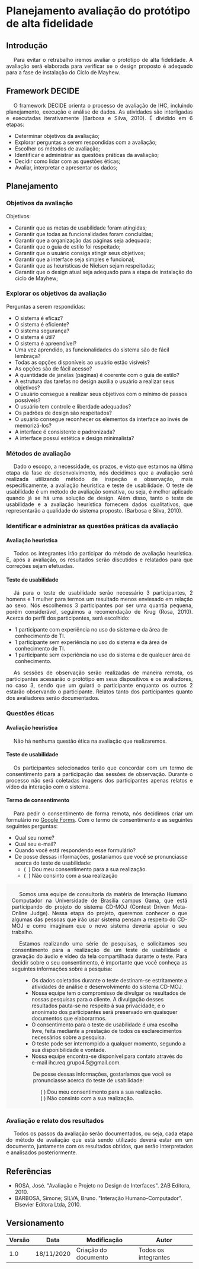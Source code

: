 # Planejamento avaliação do protótipo de alta fidelidade

## Introdução

<p style="text-indent: 20px; text-align: justify">
Para evitar o retrabalho iremos avaliar o protótipo de alta fidelidade. A avaliação será elaborada para verificar se o design proposto é adequado para a fase de instalação do Ciclo de Mayhew.
</p>

## Framework DECIDE

<p style="text-indent: 20px; text-align: justify">
O framework DECIDE orienta o processo de avaliação de IHC, incluindo planejamento, execução e análise de dados. As atividades são interligadas e executadas iterativamente (Barbosa e Silva, 2010). É dividido em 6 etapas:
</p>

- Determinar objetivos da avaliação;
- Explorar perguntas a serem respondidas com a avaliação;
- Escolher os métodos de avaliação;
- Identificar e administrar as questões práticas da avaliação;
- Decidir como lidar com as questões éticas;
- Avaliar, interpretar e apresentar os dados;

## Planejamento

### Objetivos da avaliação

Objetivos:

- Garantir que as metas de usabilidade foram atingidas;
- Garantir que todas as funcionalidades foram concluídas;
- Garantir que a organização das páginas seja adequada;
- Garantir que o guia de estilo foi respeitado;
- Garantir que o usuário consiga atingir seus objetivos;
- Garantir que a interface seja simples e funcional;
- Garantir que as heurísticas de Nielsen sejam respeitadas;
- Garantir que o design atual seja adequado para a etapa de instalação do ciclo de Mayhew;

### Explorar os objetivos da avaliação

Perguntas a serem respondidas:

- O sistema é eficaz?
- O sistema é eficiente?
- O sistema segurança?
- O sistema é útil?
- O sistema é apreendível?
- Uma vez aprendido, as funcionalidades do sistema são de fácil lembraça?
- Todas as opções disponíveis ao usuário estão visíveis?
- As opções são de fácil acesso?
- A quantidade de janelas (páginas) é coerente com o guia de estilo?
- A estrutura das tarefas no design auxilia o usuário a realizar seus objetivos?
- O usuário consegue a realizar seus objetivos com o mínimo de passos possíveis?
- O usuário tem controle e liberdade adequados?
- Os padrões de design são respeitados?
- O usuário consegue reconhecer os elementos da interface ao invés de memorizá-los?
- A interface é consistente e padronizada?
- A interface possui estética e design minimalista?

### Métodos de avaliação

<p style="text-indent: 20px; text-align: justify">
Dado o escopo, a necessidade, os prazos, e visto que estamos na última etapa da fase de desenvolvimento, nós decidimos que a avaliação será realizada utilizando método de inspeção e observação, mais especificamente, a avaliação heurística e teste de usabilidade. O teste de usabilidade é um método de avaliação somativa, ou seja, é melhor aplicado quando já se há uma solução de design. Além disso, tanto o teste de usabilidade e a avaliação heurística fornecem dados qualitativos, que representarão a qualidade do sistema proposto. (Barbosa e Silva, 2010).
</p>

### Identificar e administrar as questões práticas da avaliação

#### Avaliação heurística

<p style="text-indent: 20px; text-align: justify">
Todos os integrantes irão participar do método de avaliação heurística. E, após a avaliação, os resultados serão discutidos e relatados para que correções sejam efetuadas.
</p>

#### Teste de usabilidade

<p style="text-indent: 20px; text-align: justify">
Já para o teste de usabilidade serão necessário 3 participantes, 2 homens e 1 mulher para termos um resultado menos enviesado em relação ao sexo. Nós escolhemos 3 participantes por ser uma quantia pequena, porém considerável, seguimos a recomendação de Krug (Rosa, 2010). Acerca do perfil dos participantes, será escolhido:
</p>

- 1 participante com experiência no uso do sistema e da área de conhecimento de TI.
- 1 participante sem experiência no uso do sistema e da área de conhecimento de TI.
- 1 participante sem experiência no uso do sistema e de qualquer área de conhecimento.

<p style="text-indent: 20px; text-align: justify">
As sessões de observação serão realizadas de maneira remota, os participantes acessarão o protótipo em seus dispositivos e os avaliadores, no caso 3, sendo que um guiará o participante enquanto os outros 2 estarão observando o participante. Relatos tanto dos participantes quanto dos avaliadores serão documentados.
</p>

### Questões éticas

#### Avaliação heurística

<p style="text-indent: 20px; text-align: justify">
Não há nenhuma questão ética na avaliação que realizaremos.
</p>

#### Teste de usabilidade

<p style="text-indent: 20px; text-align: justify">
Os participantes selecionados terão que concordar com um termo de consentimento para a participação das sessões de observação. Durante o processo não será coletadas imagens dos participantes apenas relatos e vídeo da interação com o sistema.
</p>

#### Termo de consentimento

<p style="text-indent: 20px; text-align: justify">
Para pedir o consentimento de forma remota, nós decidimos criar um formulário no <a class="link" href="https://www.google.com/forms/about/" target="_blank">Google Forms</a>. Com o termo de consentimento e as seguintes seguintes perguntas:
</p>

- Qual seu nome?
- Qual seu e-mail?
- Quando você está respondendo esse formulário?
- De posse dessas informações, gostaríamos que você se pronunciasse acerca do teste de usabilidade:
    - (&nbsp;&nbsp;) Dou meu consentimento para a sua realização.
    - (&nbsp;&nbsp;) Não consinto com a sua realização

<div style="padding: 5px 15px; background: #f8f8f8">
<p style="text-indent: 20px; text-align: justify">
Somos uma equipe de consultoria da matéria de Interação Humano Computador na Universidade de Brasília campus Gama, que está participando do projeto do sistema CD-MOJ (Contest Driven Meta-Online Judge). Nessa etapa do projeto, queremos conhecer o que algumas das pessoas que irão usar sistema pensam a respeito do CD-MOJ e como imaginam que o novo sistema deveria apoiar o seu trabalho.

<p style="text-indent: 20px; text-align: justify">
Estamos realizando uma série de pesquisas, e solicitamos seu consentimento para a realização de um teste de usabilidade e gravação do áudio e vídeo da tela compartilhada durante o teste. Para decidir sobre o seu consentimento, é importante que você conheça as seguintes informações sobre a pesquisa:
</p>

<ul style="margin-left: 30px">
<li>Os dados coletados durante o teste destinam-se estritamente a atividades de análise e desenvolvimento do sistema CD-MOJ.</li>
<li>Nossa equipe tem o compromisso de divulgar os resultados de nossas pesquisas para o cliente. A divulgação desses resultados pauta-se no respeito à sua privacidade, e o anonimato dos participantes será preservado em quaisquer documentos que elaborarmos.</li>
<li>O consentimento para o teste de usabilidade é uma escolha livre, feita mediante a prestação de todos os esclarecimentos necessários sobre a pesquisa.</li>
<li>O teste pode ser interrompido a qualquer momento, segundo a sua disponibilidade e vontade.</li>
<li>Nossa equipe encontra-se disponível para contato através do e-mail ihc.req.grupo4.5@gmail.com.</li>
<ul>

<div style="margin-left: -20px; text-align: left">
De posse dessas informações, gostaríamos que você se pronunciasse acerca do teste de usabilidade:

<p style="margin-left: 20px">
(  ) Dou meu consentimento para a sua realização.<br />
(  ) Não consinto com a sua realização.
</p>
</div>
</div>

### Avaliação e relato dos resultados

<p style="text-indent: 20px; text-align: justify">
Todos os passos da avaliação serão documentados, ou seja, cada etapa do método de avaliação que está sendo utilizado deverá estar em um documento, juntamente com os resultados obtidos, que serão interpretados e analisados posteriormente.
</p>

## Referências

- ROSA, José. "Avaliação e Projeto no Design de Interfaces". 2AB Editora, 2010.
- BARBOSA, Simone; SILVA, Bruno. "Interação Humano-Computador". Elsevier Editora Ltda, 2010.

## Versionamento
| Versão | Data | Modificação | Autor |
|--|--|--|--|
| 1.0 | 18/11/2020 | Criação do documento | Todos os integrantes |
